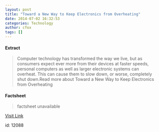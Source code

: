 ```yaml
---
layout: post
title: "Toward a New Way to Keep Electronics from Overheating"
date: 2014-07-02 16:32:53
categories: Technology
author: cfox
tags: []
---
```



#### Extract
>Computer technology has transformed the way we live, but as consumers expect ever more from their devices at faster speeds, personal computers as well as larger electronic systems can overheat. This can cause them to slow down, or worse, completely shut down.Read more about Toward a New Way to Keep Electronics from Overheating

#### Factsheet
>factsheet unavailable

[Visit Link](http://www.pddnet.com/news/2014/07/toward-new-way-keep-electronics-overheating)

id:   12088
